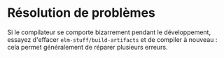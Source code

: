 # Résolution de problèmes

Si le compilateur se comporte bizarrement pendant le développement, essayez d'effacer `elm-stuff/build-artifacts` et de compiler à nouveau : cela permet généralement de réparer plusieurs erreurs.